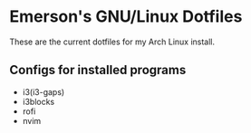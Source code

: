 # Emerson's GNU/Linux Dotfiles

These are the current dotfiles for my Arch Linux install.


## Configs for installed programs
* i3(i3-gaps)
* i3blocks
* rofi
* nvim
